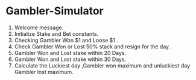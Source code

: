 # Gambler-Simulator
1) Welcome message.
2) Initialize Stake and Bet constants.
3) Checking Gambler Won $1 and Loose $1 .
4) Check Gambler Won or Lost 50% stack and resign for the day.
5) Gambler Won and Lost stake within 20 Days.
6) Gambler Won and Lost stake within 30 Days.
7) Calculate the Luckiest day ,Gambler won maximum and unluckiest day Gambler lost maximum.

